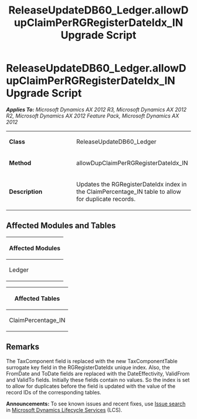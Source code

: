 ﻿---
title: ReleaseUpdateDB60_Ledger.allowDupClaimPerRGRegisterDateIdx_IN Upgrade Script
TOCTitle: ReleaseUpdateDB60_Ledger.allowDupClaimPerRGRegisterDateIdx_IN Upgrade Script
ms:assetid: 841709cf-d5e1-764c-638f-bdf3f1285a1c
ms:mtpsurl: https://msdn.microsoft.com/en-us/library/JJ685997(v=AX.60)
ms:contentKeyID: 49709450
ms.date: 05/18/2015
mtps_version: v=AX.60
---

# ReleaseUpdateDB60\_Ledger.allowDupClaimPerRGRegisterDateIdx\_IN Upgrade Script 


_**Applies To:** Microsoft Dynamics AX 2012 R3, Microsoft Dynamics AX 2012 R2, Microsoft Dynamics AX 2012 Feature Pack, Microsoft Dynamics AX 2012_

<table>
<colgroup>
<col style="width: 50%" />
<col style="width: 50%" />
</colgroup>
<tbody>
<tr class="odd">
<td><p><strong>Class</strong></p></td>
<td><p>ReleaseUpdateDB60_Ledger</p></td>
</tr>
<tr class="even">
<td><p><strong>Method</strong></p></td>
<td><p>allowDupClaimPerRGRegisterDateIdx_IN</p></td>
</tr>
<tr class="odd">
<td><p><strong>Description</strong></p></td>
<td><p>Updates the RGRegisterDateIdx index in the ClaimPercentage_IN table to allow for duplicate records.</p></td>
</tr>
</tbody>
</table>


## Affected Modules and Tables

<table>
<colgroup>
<col style="width: 100%" />
</colgroup>
<thead>
<tr class="header">
<th><p>Affected Modules</p></th>
</tr>
</thead>
<tbody>
<tr class="odd">
<td><p>Ledger</p></td>
</tr>
</tbody>
</table>


<table>
<colgroup>
<col style="width: 100%" />
</colgroup>
<thead>
<tr class="header">
<th><p>Affected Tables</p></th>
</tr>
</thead>
<tbody>
<tr class="odd">
<td><p>ClaimPercentage_IN</p></td>
</tr>
</tbody>
</table>


## Remarks

The TaxComponent field is replaced with the new TaxComponentTable surrogate key field in the RGRegisterDateIdx unique index. Also, the FromDate and ToDate fields are replaced with the DateEffectivity, ValidFrom and ValidTo fields. Initially these fields contain no values. So the index is set to allow for duplicates before the field is updated with the value of the record IDs of the corresponding tables.

  
**Announcements:** To see known issues and recent fixes, use [Issue search](http://go.microsoft.com/fwlink/?linkid=389258) in [Microsoft Dynamics Lifecycle Services](http://go.microsoft.com/fwlink/?linkid=306505) (LCS).

